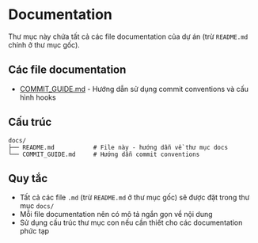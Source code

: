 # Documentation

Thư mục này chứa tất cả các file documentation của dự án (trừ `README.md` chính ở thư mục gốc).

## Các file documentation

- [COMMIT_GUIDE.md](./COMMIT_GUIDE.md) - Hướng dẫn sử dụng commit conventions và cấu hình hooks

## Cấu trúc

```
docs/
├── README.md           # File này - hướng dẫn về thư mục docs
└── COMMIT_GUIDE.md     # Hướng dẫn commit conventions
```

## Quy tắc

- Tất cả các file `.md` (trừ `README.md` ở thư mục gốc) sẽ được đặt trong thư mục `docs/`
- Mỗi file documentation nên có mô tả ngắn gọn về nội dung
- Sử dụng cấu trúc thư mục con nếu cần thiết cho các documentation phức tạp
